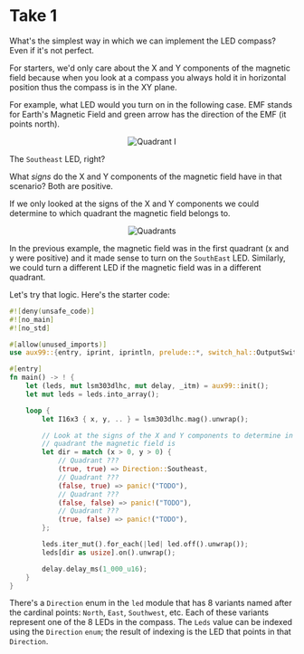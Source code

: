 # Take 1

What's the simplest way in which we can implement the LED compass? Even if it's not perfect.

For starters, we'd only care about the X and Y components of the magnetic field because when you
look at a compass you always hold it in horizontal position thus the compass is in the XY plane.

For example, what LED would you turn on in the following case. EMF stands for Earth's Magnetic Field
and green arrow has the direction of the EMF (it points north).

<p align="center">
<img title="Quadrant I" src="../assets/quadrant-i.png">
</p

The `Southeast` LED, right?

What *signs* do the X and Y components of the magnetic field have in that scenario? Both are
positive.

If we only looked at the signs of the X and Y components we could determine to which quadrant the
magnetic field belongs to.

<p align="center">
<img class="white_bg" title="Quadrants" src="../assets/quadrants.png">
</p>

In the previous example, the magnetic field was in the first quadrant (x and y were positive) and it
made sense to turn on the `SouthEast` LED. Similarly, we could turn a different LED if the magnetic
field was in a different quadrant.

Let's try that logic. Here's the starter code:

``` rust
#![deny(unsafe_code)]
#![no_main]
#![no_std]

#[allow(unused_imports)]
use aux99::{entry, iprint, iprintln, prelude::*, switch_hal::OutputSwitch, Direction, I16x3};

#[entry]
fn main() -> ! {
    let (leds, mut lsm303dlhc, mut delay, _itm) = aux99::init();
    let mut leds = leds.into_array();

    loop {
        let I16x3 { x, y, .. } = lsm303dlhc.mag().unwrap();

        // Look at the signs of the X and Y components to determine in which
        // quadrant the magnetic field is
        let dir = match (x > 0, y > 0) {
            // Quadrant ???
            (true, true) => Direction::Southeast,
            // Quadrant ???
            (false, true) => panic!("TODO"),
            // Quadrant ???
            (false, false) => panic!("TODO"),
            // Quadrant ???
            (true, false) => panic!("TODO"),
        };

        leds.iter_mut().for_each(|led| led.off().unwrap());
        leds[dir as usize].on().unwrap();

        delay.delay_ms(1_000_u16);
    }
}
```

There's a `Direction` enum in the `led` module that has 8 variants named after the cardinal points:
`North`, `East`, `Southwest`, etc. Each of these variants represent one of the 8 LEDs in the
compass. The `Leds` value can be indexed using the `Direction` `enum`; the result of indexing is the
LED that points in that `Direction`.
